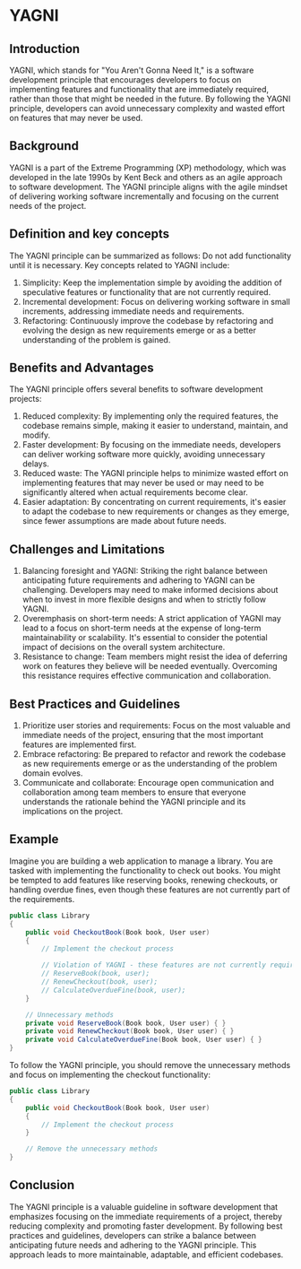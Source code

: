 # YAGNI

## Introduction

YAGNI, which stands for "You Aren't Gonna Need It," is a software development principle that encourages developers to focus on implementing features and functionality that are immediately required, rather than those that might be needed in the future. By following the YAGNI principle, developers can avoid unnecessary complexity and wasted effort on features that may never be used.

## Background

YAGNI is a part of the Extreme Programming (XP) methodology, which was developed in the late 1990s by Kent Beck and others as an agile approach to software development. The YAGNI principle aligns with the agile mindset of delivering working software incrementally and focusing on the current needs of the project.

## Definition and key concepts

The YAGNI principle can be summarized as follows: Do not add functionality until it is necessary. Key concepts related to YAGNI include:

1. Simplicity: Keep the implementation simple by avoiding the addition of speculative features or functionality that are not currently required.
2. Incremental development: Focus on delivering working software in small increments, addressing immediate needs and requirements.
3. Refactoring: Continuously improve the codebase by refactoring and evolving the design as new requirements emerge or as a better understanding of the problem is gained.

## Benefits and Advantages

The YAGNI principle offers several benefits to software development projects:

1. Reduced complexity: By implementing only the required features, the codebase remains simple, making it easier to understand, maintain, and modify.
2. Faster development: By focusing on the immediate needs, developers can deliver working software more quickly, avoiding unnecessary delays.
3. Reduced waste: The YAGNI principle helps to minimize wasted effort on implementing features that may never be used or may need to be significantly altered when actual requirements become clear.
4. Easier adaptation: By concentrating on current requirements, it's easier to adapt the codebase to new requirements or changes as they emerge, since fewer assumptions are made about future needs.

## Challenges and Limitations

1. Balancing foresight and YAGNI: Striking the right balance between anticipating future requirements and adhering to YAGNI can be challenging. Developers may need to make informed decisions about when to invest in more flexible designs and when to strictly follow YAGNI.
2. Overemphasis on short-term needs: A strict application of YAGNI may lead to a focus on short-term needs at the expense of long-term maintainability or scalability. It's essential to consider the potential impact of decisions on the overall system architecture.
3. Resistance to change: Team members might resist the idea of deferring work on features they believe will be needed eventually. Overcoming this resistance requires effective communication and collaboration.

## Best Practices and Guidelines

1. Prioritize user stories and requirements: Focus on the most valuable and immediate needs of the project, ensuring that the most important features are implemented first.
2. Embrace refactoring: Be prepared to refactor and rework the codebase as new requirements emerge or as the understanding of the problem domain evolves.
3. Communicate and collaborate: Encourage open communication and collaboration among team members to ensure that everyone understands the rationale behind the YAGNI principle and its implications on the project.

## Example

Imagine you are building a web application to manage a library. You are tasked with implementing the functionality to check out books. You might be tempted to add features like reserving books, renewing checkouts, or handling overdue fines, even though these features are not currently part of the requirements.

```csharp
public class Library
{
    public void CheckoutBook(Book book, User user)
    {
        // Implement the checkout process

        // Violation of YAGNI - these features are not currently required
        // ReserveBook(book, user);
        // RenewCheckout(book, user);
        // CalculateOverdueFine(book, user);
    }

    // Unnecessary methods
    private void ReserveBook(Book book, User user) { }
    private void RenewCheckout(Book book, User user) { }
    private void CalculateOverdueFine(Book book, User user) { }
}
```

To follow the YAGNI principle, you should remove the unnecessary methods and focus on implementing the checkout functionality:

```csharp
public class Library
{
    public void CheckoutBook(Book book, User user)
    {
        // Implement the checkout process
    }

    // Remove the unnecessary methods
}
```

## Conclusion

The YAGNI principle is a valuable guideline in software development that emphasizes focusing on the immediate requirements of a project, thereby reducing complexity and promoting faster development. By following best practices and guidelines, developers can strike a balance between anticipating future needs and adhering to the YAGNI principle. This approach leads to more maintainable, adaptable, and efficient codebases.